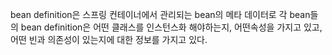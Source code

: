 bean definition은 스프링 컨테이너에서 관리되는 bean의 메타 데이터로 각 bean들의 bean definition은 어떤 클래스를 인스턴스화 해야하는지, 어떤속성을 가지고 있고, 어떤 빈과 의존성이 있는지에 대한 정보를 가지고 있다.

